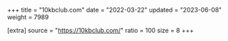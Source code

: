 +++
title = "10kbclub.com"
date = "2022-03-22"
updated = "2023-06-08"
weight = 7989

[extra]
source = "https://10kbclub.com/"
ratio = 100
size = 8
+++

